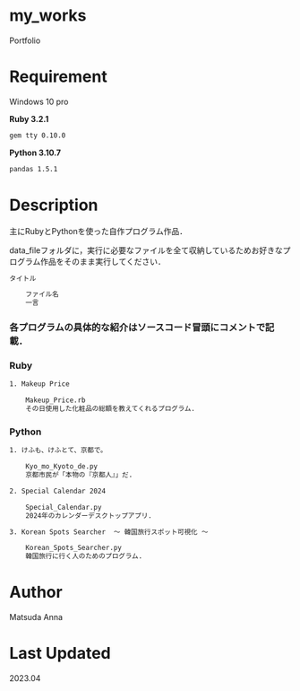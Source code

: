 # **my_works**

Portfolio

# Requirement
Windows 10 pro

**Ruby 3.2.1**

```bash
gem tty 0.10.0
```

**Python 3.10.7**

```bash
pandas 1.5.1
```

# Description

主にRubyとPythonを使った自作プログラム作品．

data_fileフォルダに，実行に必要なファイルを全て収納しているためお好きなプログラム作品をそのまま実行してください．

```bash
タイトル

    ファイル名
    一言
```

### **各プログラムの具体的な紹介はソースコード冒頭にコメントで記載．**


### **Ruby**

```bash
1. Makeup Price

    Makeup_Price.rb
    その日使用した化粧品の総額を教えてくれるプログラム.
```

### **Python**

```bash
1. けふも、けふとて、京都で。

    Kyo_mo_Kyoto_de.py
    京都市民が「本物の『京都人』」だ.

2. Special Calendar 2024

    Special_Calendar.py
    2024年のカレンダーデスクトップアプリ.

3. Korean Spots Searcher  ～ 韓国旅行スポット可視化 ～

    Korean_Spots_Searcher.py
    韓国旅行に行く人のためのプログラム.
```

# Author

Matsuda Anna

# Last Updated

2023.04
